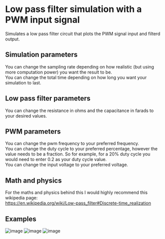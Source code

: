 # Low pass filter simulation with a PWM input signal
Simulates a low pass filter circuit that plots the PWM signal input and filterd output.

## Simulation parameters
You can change the sampling rate depending on how realistic (but using more computation power) you want the result to be.\
You can change the total time depending on how long you want your simulation to last.

## Low pass filter parameters
You can change the resistance in ohms and the capacitance in farads to your desired values.

## PWM parameters
You can change the pwm frequency to your preferred frequency.\
You can change the duty cycle to your preferred percentage, however the value needs to be a fraction. So for example, for a 20% duty cycle you would need to enter 0.2 as your duty cycle value.\
You can change the input voltage to your preferred voltage.

## Math and physics 
For the maths and physics behind this I would highly recommend this wikipedia page:\
https://en.wikipedia.org/wiki/Low-pass_filter#Discrete-time_realization 

## Examples
![image](https://github.com/user-attachments/assets/667a0c22-344b-4ed9-b493-58f72e03f3ef)
![image](https://github.com/user-attachments/assets/2c1a9431-c7cf-4d5d-b93f-5555e87e12aa)
![image](https://github.com/user-attachments/assets/f539d88b-66a0-4020-aee3-ddc9271e3421)


